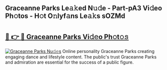 ## Graceanne Parks Le𝚊𝚔ed N𝚞𝚍e - Part-pA3 Vi𝚍eo Ph𝚘tos - H𝚘t O𝚗lyf𝚊ns Le𝚊𝚔s sOZMd

# <h2><a href="http://hf46cxk.feru.top/?c=Graceanne+Parks">🔗 👉 🔴 Graceanne Parks Vi𝚍𝚎o Ph𝚘t𝚘𝚜</a></h2>

[![Graceanne Parks Nu𝚍𝚎s](https://i.imgur.com/0TWrTi3.gif)](http://hf46cxk.feru.top/?c=Graceanne+Parks)
Online personality Graceanne Parks creating engaging dance and lifestyle content. The public's trust Graceanne Parks and admiration are essential for the success of a public figure. 
